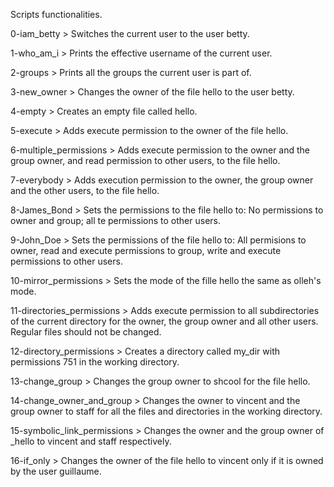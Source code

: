 Scripts functionalities.

0-iam_betty > Switches the current user to the user betty.

1-who_am_i > Prints the effective username of the current user.

2-groups > Prints all the groups the current user is part of.

3-new_owner > Changes the owner of the file hello to the user betty.

4-empty > Creates an empty file called hello.

5-execute > Adds execute permission to the owner of the file hello.

6-multiple_permissions > Adds execute permission to the owner and the group owner, and read permission to other users, to the 
                         file hello.

7-everybody > Adds execution permission to the owner, the group owner and the other users, to the file hello.

8-James_Bond > Sets the permissions to the file hello to: No permissions to owner and group; all te permissions to other users.

9-John_Doe > Sets the permissions of the file hello to: All permisions to owner, read and execute permissions to group, write and 
	     execute permissions to other users.

10-mirror_permissions > Sets the mode of the fille hello the same as olleh's mode.

11-directories_permissions >  Adds execute permission to all subdirectories of the current directory for the owner, the group owner 
	       	              and all other users. Regular files should not be changed.

12-directory_permissions > Creates a directory called my_dir with permissions 751 in the working directory.

13-change_group > Changes the group owner to shcool for the file hello.

14-change_owner_and_group > Changes the owner to vincent and the group owner to staff for all the files and directories in the 
		  	    working directory.

15-symbolic_link_permissions > Changes the owner and the group owner of _hello to vincent and staff respectively.

16-if_only > Changes the owner of the file hello to vincent only if it is owned by the user guillaume.
